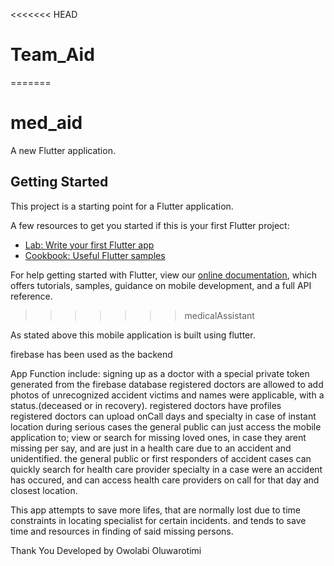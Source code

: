 <<<<<<< HEAD
# Team_Aid
=======
# med_aid

A new Flutter application.

## Getting Started

This project is a starting point for a Flutter application.

A few resources to get you started if this is your first Flutter project:

- [Lab: Write your first Flutter app](https://flutter.dev/docs/get-started/codelab)
- [Cookbook: Useful Flutter samples](https://flutter.dev/docs/cookbook)

For help getting started with Flutter, view our
[online documentation](https://flutter.dev/docs), which offers tutorials,
samples, guidance on mobile development, and a full API reference.
>>>>>>> medicalAssistant

As stated above this mobile application is built using flutter.

firebase has been used as the backend

App Function include:
  signing up as a doctor with a special private token generated from the firebase database
    registered doctors are allowed to add photos of unrecognized accident victims and names were applicable, with a status.(deceased or in recovery).
    registered doctors have profiles 
    registered doctors can upload onCall days and specialty in case of instant location during serious cases
  the general public can just access the mobile application to;
    view or search for missing loved ones, in case they arent missing per say, and are just in a health care due to an accident and unidentified.
    the general public or first responders of accident cases can quickly search for health care provider specialty in a case were an accident has occured, and can access health care providers on call for that day and closest location.
    
 This app attempts to save more lifes, that are normally lost due to time constraints in locating specialist for certain incidents.
 and tends to save time and resources in finding of said missing persons.
 
 Thank You
 Developed by Owolabi Oluwarotimi
